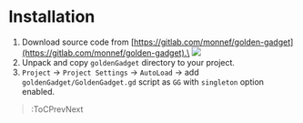 # Installation

1. Download source code from [https://gitlab.com/monnef/golden-gadget](https://gitlab.com/monnef/golden-gadget).\
![](/static/installation_download.png)
2. Unpack and copy `goldenGadget` directory to your project.
3. `Project` -> `Project Settings` -> `AutoLoad` -> add `goldenGadget/GoldenGadget.gd` script as `GG` with `singleton` option enabled.

> :ToCPrevNext
